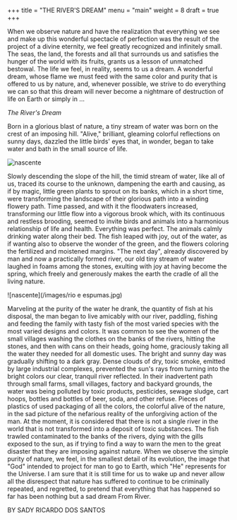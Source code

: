 +++
title = "THE RIVER'S DREAM"
menu = "main"
weight = 8
draft = true
+++

When we observe nature and have the realization that everything we see and make
up this wonderful spectacle of perfection was the result of the project of a
divine eternity, we feel greatly recognized and infinitely small. The seas, the
land, the forests and all that surrounds us and satisfies the hunger of the
world with its fruits, grants us a lesson of unmatched bestowal. The life we
feel, in reality, seems to us a dream. A wonderful dream, whose flame we must
feed with the same color and purity that is offered to us by nature, and,
whenever possible, we strive to do everything we can so that this dream will
never become a nightmare of destruction of life on Earth or simply in ...


*The River's Dream*

Born in a glorious blast of nature, a tiny stream of water was born on the
crest of an imposing hill. "Alive," brilliant, gleaming colorful reflections on
sunny days, dazzled the little birds' eyes that, in wonder, began to take water
and bath in the small source of life.

![nascente](/images/nascente.JPG)

Slowly descending the slope of the hill, the timid stream of water, like all of
us, traced its course to the unknown, dampening the earth and causing, as if by
magic, little green plants to sprout on its banks, which in a short time, were
transforming the landscape of their glorious path into a winding flowery path.
Time passed, and with it the floodwaters increased, transforming our little
flow into a vigorous brook which, with its continuous and restless brooding,
seemed to invite birds and animals into a harmonious relationship of life and
health.  Everything was perfect. The animals calmly drinking water along their
bed. The fish leaped with joy, out of the water, as if wanting also to observe
the wonder of the green, and the flowers coloring the fertilized and moistened
margins.  "The next day", already discovered by man and now a practically
formed river, our old tiny stream of water laughed in foams among the stones,
exulting with joy at having become the spring, which freely and generously
makes the earth the cradle of all the living nature.

![nascente](/images/rio e espumas.jpg)

Marveling at the purity of the water he drank, the quantity of fish at his
disposal, the man began to live amicably with our river, paddling, fishing and
feeding the family with tasty fish of the most varied species with the most
varied designs and colors.  It was common to see the women of the small
villages washing the clothes on the banks of the rivers, hitting the stones,
and then with cans on their heads, going home, graciously taking all the water
they needed for all domestic uses.  The bright and sunny day was gradually
shifting to a dark gray. Dense clouds of dry, toxic smoke, emitted by large
industrial complexes, prevented the sun's rays from turning into the bright
colors our clear, tranquil river reflected.  In their inadvertent path through
small farms, small villages, factory and backyard grounds, the water was
being polluted by toxic products, pesticides, sewage sludge, cart hoops,
bottles and bottles of beer, soda, and other refuse. Pieces of plastics of used
packaging of all the colors, the colorful alive of the nature, in the sad
picture of the nefarious reality of the unforgiving action of the man.  At
the moment, it is considered that there is not a single river in the world that
is not transformed into a deposit of toxic substances. The fish trawled
contaminated to the banks of the rivers, dying with the gills exposed to the
sun, as if trying to find a way to warn the men to the great disaster that they
are imposing against nature.  When we observe the simple purity of nature, we
feel, in the smallest detail of its evolution, the image that "God" intended to
project for man to go to Earth, which "He" represents for the Universe.  I am
sure that it is still time for us to wake up and never allow all the disrespect
that nature has suffered to continue to be criminally repeated, and regretted,
to pretend that everything that has happened so far has been nothing but a sad
dream From River.

BY   SADY RICARDO DOS SANTOS
